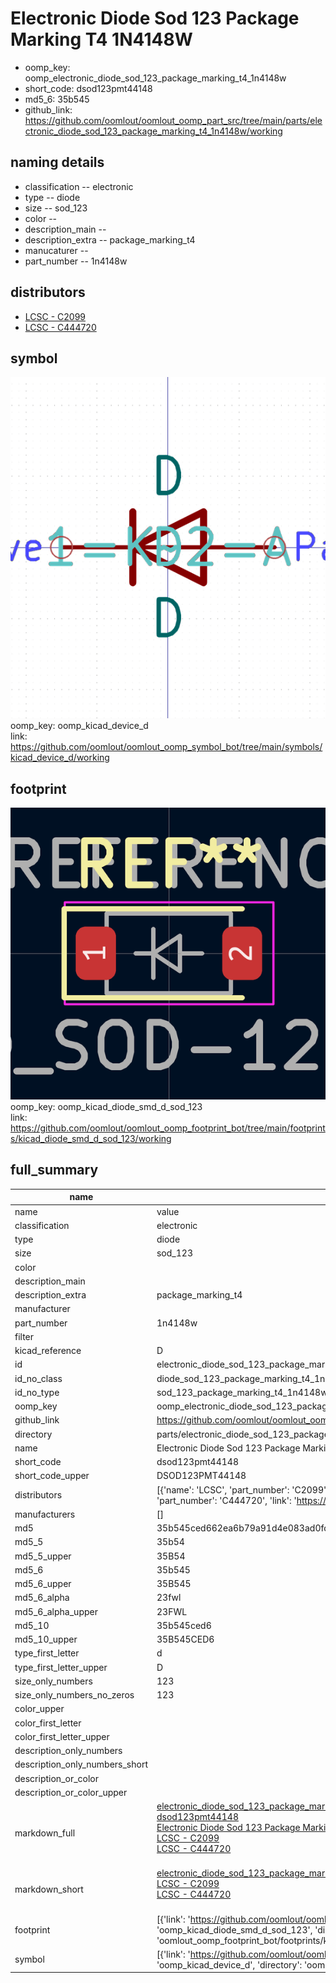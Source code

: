 # Electronic Diode Sod 123 Package Marking T4 1N4148W

  
* oomp_key: oomp_electronic_diode_sod_123_package_marking_t4_1n4148w 
* short_code: dsod123pmt44148
* md5_6: 35b545  
* github_link: https://github.com/oomlout/oomlout_oomp_part_src/tree/main/parts/electronic_diode_sod_123_package_marking_t4_1n4148w/working  
## naming details
* classification -- electronic
* type -- diode
* size -- sod_123
* color -- 
* description_main -- 
* description_extra -- package_marking_t4
* manucaturer -- 
* part_number -- 1n4148w

## distributors
* [LCSC - C2099](https://lcsc.com/product-detail/C2099.html)   
* [LCSC - C444720](https://lcsc.com/product-detail/C444720.html)   


## symbol

![](symbol/0/working/working_600.png)  
oomp_key: oomp_kicad_device_d  
link: https://github.com/oomlout/oomlout_oomp_symbol_bot/tree/main/symbols/kicad_device_d/working  

## footprint

![](footprint/0/working/working_600.png)  
oomp_key: oomp_kicad_diode_smd_d_sod_123  
link: https://github.com/oomlout/oomlout_oomp_footprint_bot/tree/main/footprints/kicad_diode_smd_d_sod_123/working  

## full_summary
| name | value | 
| --- | --- | 
| name | value | 
| classification | electronic | 
| type | diode | 
| size | sod_123 | 
| color |  | 
| description_main |  | 
| description_extra | package_marking_t4 | 
| manufacturer |  | 
| part_number | 1n4148w | 
| filter |  | 
| kicad_reference | D | 
| id | electronic_diode_sod_123_package_marking_t4_1n4148w | 
| id_no_class | diode_sod_123_package_marking_t4_1n4148w | 
| id_no_type | sod_123_package_marking_t4_1n4148w | 
| oomp_key | oomp_electronic_diode_sod_123_package_marking_t4_1n4148w | 
| github_link | https://github.com/oomlout/oomlout_oomp_part_src/tree/main/parts/electronic_diode_sod_123_package_marking_t4_1n4148w/working | 
| directory | parts/electronic_diode_sod_123_package_marking_t4_1n4148w | 
| name | Electronic Diode Sod 123 Package Marking T4 1N4148W | 
| short_code | dsod123pmt44148 | 
| short_code_upper | DSOD123PMT44148 | 
| distributors | [{'name': 'LCSC', 'part_number': 'C2099', 'link': 'https://lcsc.com/product-detail/C2099.html', 'id': 'distributor_lcsc'}, {'name': 'LCSC', 'part_number': 'C444720', 'link': 'https://lcsc.com/product-detail/C444720.html', 'id': 'distributor_lcsc'}] | 
| manufacturers | [] | 
| md5 | 35b545ced662ea6b79a91d4e083ad0fd | 
| md5_5 | 35b54 | 
| md5_5_upper | 35B54 | 
| md5_6 | 35b545 | 
| md5_6_upper | 35B545 | 
| md5_6_alpha | 23fwl | 
| md5_6_alpha_upper | 23FWL | 
| md5_10 | 35b545ced6 | 
| md5_10_upper | 35B545CED6 | 
| type_first_letter | d | 
| type_first_letter_upper | D | 
| size_only_numbers | 123 | 
| size_only_numbers_no_zeros | 123 | 
| color_upper |  | 
| color_first_letter |  | 
| color_first_letter_upper |  | 
| description_only_numbers |  | 
| description_only_numbers_short |   | 
| description_or_color |   | 
| description_or_color_upper |   | 
| markdown_full | [electronic_diode_sod_123_package_marking_t4_1n4148w](https://github.com/oomlout/oomlout_oomp_part_src/tree/main/parts/electronic_diode_sod_123_package_marking_t4_1n4148w/working)<br>[dsod123pmt44148](https://github.com/oomlout/oomlout_oomp_part_src/tree/main/parts/electronic_diode_sod_123_package_marking_t4_1n4148w/working)<br>[Electronic Diode Sod 123 Package Marking T4 1N4148W](https://github.com/oomlout/oomlout_oomp_part_src/tree/main/parts/electronic_diode_sod_123_package_marking_t4_1n4148w/working)<br>[LCSC - C2099<br>](https://lcsc.com/product-detail/C2099.html)[LCSC - C444720<br>](https://lcsc.com/product-detail/C444720.html)<br> | 
| markdown_short | [electronic_diode_sod_123_package_marking_t4_1n4148w](https://github.com/oomlout/oomlout_oomp_part_src/tree/main/parts/electronic_diode_sod_123_package_marking_t4_1n4148w/working)<br>[LCSC - C2099<br>](https://lcsc.com/product-detail/C2099.html)[LCSC - C444720<br>](https://lcsc.com/product-detail/C444720.html)<br> | 
| footprint | [{'link': 'https://github.com/oomlout/oomlout_oomp_footprint_bot/tree/main/foootprntss/kicad_diode_smd_d_sod_123', 'oomp_key': 'oomp_kicad_diode_smd_d_sod_123', 'directory': 'oomlout_oomp_footprint_bot/footprints/kicad_diode_smd_d_sod_123//working/working.kicad_mod'}] | 
| symbol | [{'link': 'https://github.com/oomlout/oomlout_oomp_symbol_bot/tree/main/symbols/kicad_device_d', 'oomp_key': 'oomp_kicad_device_d', 'directory': 'oomlout_oomp_symbol_bot/symbols/kicad_device_d//working/working.kicad_sym'}] | 
